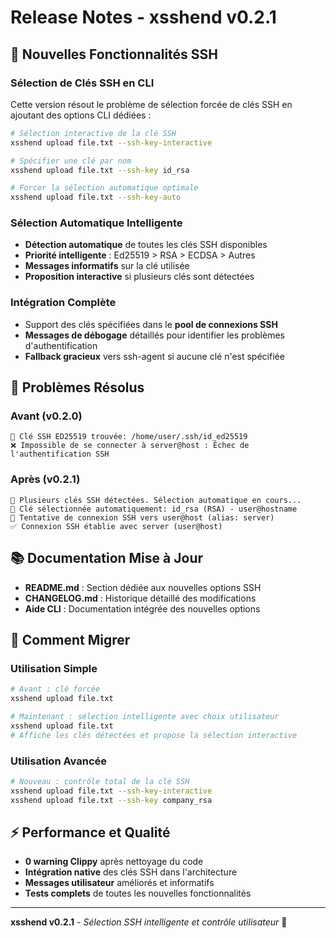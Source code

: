 # Release Notes - xsshend v0.2.1

## 🔑 Nouvelles Fonctionnalités SSH

### Sélection de Clés SSH en CLI

Cette version résout le problème de sélection forcée de clés SSH en ajoutant des options CLI dédiées :

```bash
# Sélection interactive de la clé SSH
xsshend upload file.txt --ssh-key-interactive

# Spécifier une clé par nom
xsshend upload file.txt --ssh-key id_rsa

# Forcer la sélection automatique optimale
xsshend upload file.txt --ssh-key-auto
```

### Sélection Automatique Intelligente

- **Détection automatique** de toutes les clés SSH disponibles
- **Priorité intelligente** : Ed25519 > RSA > ECDSA > Autres
- **Messages informatifs** sur la clé utilisée
- **Proposition interactive** si plusieurs clés sont détectées

### Intégration Complète

- Support des clés spécifiées dans le **pool de connexions SSH**
- **Messages de débogage** détaillés pour identifier les problèmes d'authentification
- **Fallback gracieux** vers ssh-agent si aucune clé n'est spécifiée

## 🔧 Problèmes Résolus

### Avant (v0.2.0)
```log
🔐 Clé SSH ED25519 trouvée: /home/user/.ssh/id_ed25519
❌ Impossible de se connecter à server@host : Échec de l'authentification SSH
```

### Après (v0.2.1)
```log
🔑 Plusieurs clés SSH détectées. Sélection automatique en cours...
🔑 Clé sélectionnée automatiquement: id_rsa (RSA) - user@hostname
🔌 Tentative de connexion SSH vers user@host (alias: server)
✅ Connexion SSH établie avec server (user@host)
```

## 📚 Documentation Mise à Jour

- **README.md** : Section dédiée aux nouvelles options SSH
- **CHANGELOG.md** : Historique détaillé des modifications  
- **Aide CLI** : Documentation intégrée des nouvelles options

## 🚀 Comment Migrer

### Utilisation Simple
```bash
# Avant : clé forcée
xsshend upload file.txt

# Maintenant : sélection intelligente avec choix utilisateur
xsshend upload file.txt
# Affiche les clés détectées et propose la sélection interactive
```

### Utilisation Avancée
```bash
# Nouveau : contrôle total de la clé SSH
xsshend upload file.txt --ssh-key-interactive
xsshend upload file.txt --ssh-key company_rsa
```

## ⚡ Performance et Qualité

- **0 warning Clippy** après nettoyage du code
- **Intégration native** des clés SSH dans l'architecture
- **Messages utilisateur** améliorés et informatifs
- **Tests complets** de toutes les nouvelles fonctionnalités

---

**xsshend v0.2.1** - *Sélection SSH intelligente et contrôle utilisateur* 🔑
